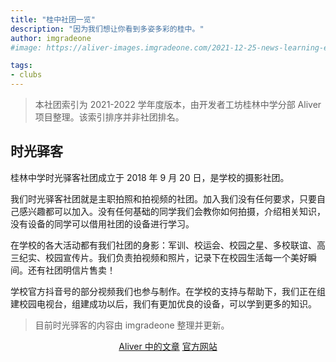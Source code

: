 ```yaml
---
title: "桂中社团一览"
description: "因为我们想让你看到多姿多彩的桂中。"
author: imgradeone
#image: https://aliver-images.imgradeone.com/2021-12-25-news-learning-experience-2021/1.jfif

tags:
- clubs
---
```


> 本社团索引为 2021-2022 学年度版本，由开发者工坊桂林中学分部 Aliver 项目整理。该索引排序并非社团排名。

## 时光驿客

桂林中学时光驿客社团成立于 2018 年 9 月 20 日，是学校的摄影社团。

我们时光驿客社团就是主职拍照和拍视频的社团。加入我们没有任何要求，只要自己感兴趣都可以加入。没有任何基础的同学我们会教你如何拍摄，介绍相关知识，没有设备的同学可以借用社团的设备进行学习。

在学校的各大活动都有我们社团的身影：军训、校运会、校园之星、多校联谊、高三纪实、校园宣传片。我们负责拍视频和照片，记录下在校园生活每一个美好瞬间。还有社团明信片售卖！

学校官方抖音号的部分视频我们也参与制作。在学校的支持与帮助下，我们正在组建校园电视台，组建成功以后，我们有更加优良的设备，可以学到更多的知识。

> 目前时光驿客的内容由 imgradeone 整理并更新。

<div style="text-align: center">
  <p><a rel="nofollow noopener noreferrer" target="_blank" href="https://glzx.lfdevs.com/aliver/authors/#sgyk" class="button suggested" style="">Aliver 中的文章</a>
  <a rel="nofollow noopener noreferrer" target="_blank" href="https://glzxsgyk.com" class="button flat">官方网站</a></p>
</div>

## 


